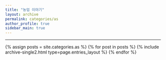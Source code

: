 ```yaml
---
title: "농업 이야기"
layout: archive
permalink: categories/as
author_profile: true
sidebar_main: true
---
```


<!-- 공백이 포함되어 있는 카테고리 이름의 경우 site.categories['a b c'] 이런식으로! -->

***

{% assign posts = site.categories.as %}
{% for post in posts %} {% include archive-single2.html type=page.entries_layout %} {% endfor %}
